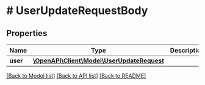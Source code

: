 # # UserUpdateRequestBody

## Properties

Name | Type | Description | Notes
------------ | ------------- | ------------- | -------------
**user** | [**\OpenAPI\Client\Model\UserUpdateRequest**](UserUpdateRequest.md) |  | [optional]

[[Back to Model list]](../../README.md#models) [[Back to API list]](../../README.md#endpoints) [[Back to README]](../../README.md)
